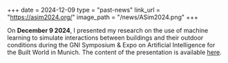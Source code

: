+++
date = 2024-12-09
type = "past-news"
link_url = "https://asim2024.org/"
image_path = "/news/ASim2024.png"
+++

On **December 9 2024**, I presented my research on the use of machine learning to simulate interactions between buildings and their outdoor conditions during the GNI Symposium & Expo on Artificial Intelligence for the Built World in Munich. The content of the presentation is available [here](/news/1205_Miguel_Martin.pdf).
